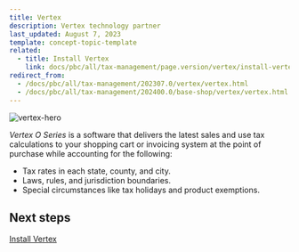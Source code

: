```yaml
---
title: Vertex
description: Vertex technology partner
last_updated: August 7, 2023
template: concept-topic-template
related:
  - title: Install Vertex
    link: docs/pbc/all/tax-management/page.version/vertex/install-vertex.html
redirect_from:
  - /docs/pbc/all/tax-management/202307.0/vertex/vertex.html
  - /docs/pbc/all/tax-management/202400.0/base-shop/vertex/vertex.html
---
```


![vertex-hero](https://spryker.s3.eu-central-1.amazonaws.com/docs/pbc/all/tax-management/vertex/vertex.md/vertex-hero.png)

*Vertex O Series* is a software that delivers the latest sales and use tax calculations to your shopping cart or invoicing system at the point of purchase while accounting for the following:

* Tax rates in each state, county, and city.  
* Laws, rules, and jurisdiction boundaries.  
* Special circumstances like tax holidays and product exemptions.

## Next steps

[Install Vertex](/docs/pbc/all/tax-management/{{site.version}}/vertex/install-vertex.html)
